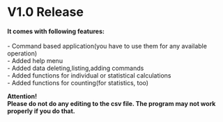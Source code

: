 <h1>V1.0 Release</h1>
<strong>It comes with following features:</strong><br><br>
- Command based application(you have to use them for any available operation)<br>
- Added help menu <br>
- Added data deleting,listing,adding commands <br>
- Added functions for individual or statistical calculations<br>
- Added functions for counting(for statistics, too)<br>

<strong> Attention!<br>
Please do not do any editing to the csv file. The program may not work properly if you do that.</strong>
